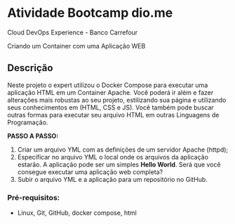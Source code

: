 # Atividade Bootcamp dio.me

Cloud DevOps Experience - Banco Carrefour

Criando um Container com uma Aplicação WEB

## **Descrição**

Neste projeto o expert utilizou o Docker Compose para executar uma aplicação HTML em um Container Apache. Você poderá ir além e fazer alterações mais robustas ao seu projeto, estilizando sua página e utilizando seus conhecimentos em (HTML, CSS e JS). Você também pode buscar outras formas para executar seu arquivo HTML em outras Linguagens de Programação.

**PASSO A PASSO:**

1. Criar um arquivo YML com as definições de um servidor Apache (httpd);
2. Especificar no arquivo YML o local onde os arquivos da aplicação estarão. A aplicação pode ser um simples **Hello World**. Será que você consegue executar uma aplicação web completa?
3. Subir o arquivo YML e a aplicação para um repositório no GitHub.

### Pré-requisitos:

- Linux, Git, GitHub, docker compose, html